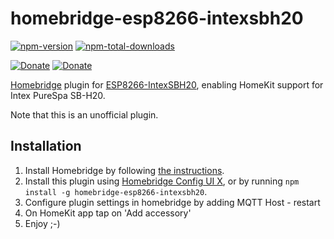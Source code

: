 # homebridge-esp8266-intexsbh20

[![npm-version](https://badgen.net/npm/v/homebridge-intexsbh20)](https://www.npmjs.com/package/homebridge-intexsbh20)
[![npm-total-downloads](https://badgen.net/npm/dt/homebridge-intexsbh20)](https://www.npmjs.com/package/homebridge-intexsbh20)

[![Donate](https://badgen.net/badge/paypal/donate?icon=https://simpleicons.now.sh/paypal/fff)](https://www.paypal.com/donate/?hosted_button_id=B8NGNPFGK69BY)
[![Donate](https://badgen.net/badge/buymeacoffee/donate?icon=https://simpleicons.now.sh/buymeacoffee/fff)](https://www.buymeacoffee.com/louis49github)

[Homebridge](https://homebridge.io) plugin for [ESP8266-IntexSBH20](https://github.com/jnsbyr/esp8266-intexsbh20),
enabling HomeKit support for Intex PureSpa SB-H20.

Note that this is an unofficial plugin.

## Installation
1. Install Homebridge by following
   [the instructions](https://github.com/homebridge/homebridge/wiki).
2. Install this plugin using [Homebridge Config UI X](https://github.com/oznu/homebridge-config-ui-x), or by running `npm install -g homebridge-esp8266-intexsbh20`.
3. Configure plugin settings in homebridge by adding MQTT Host - restart
4. On HomeKit app tap on 'Add accessory'
5. Enjoy ;-) 
